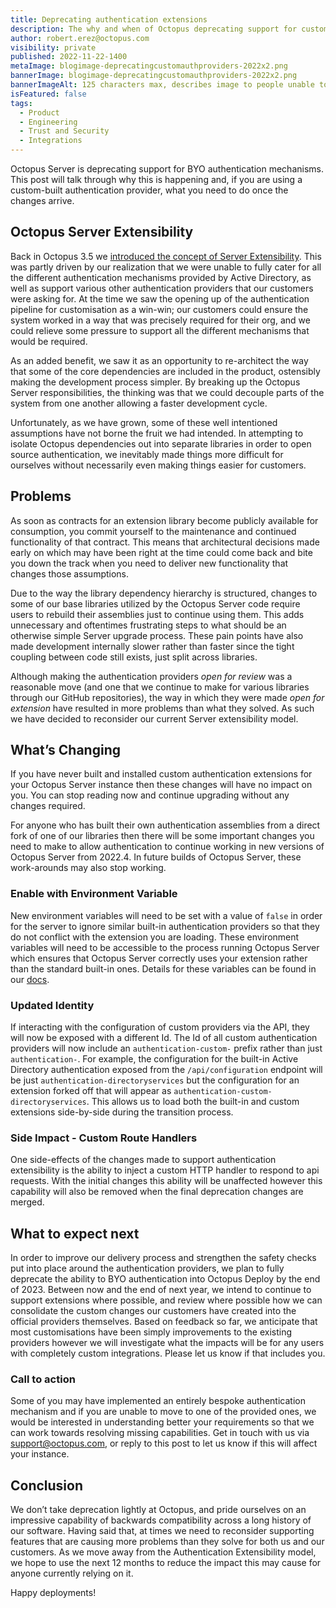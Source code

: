 ```yaml
---
title: Deprecating authentication extensions
description: The why and when of Octopus deprecating support for custom authentication extensions.
author: robert.erez@octopus.com
visibility: private
published: 2022-11-22-1400
metaImage: blogimage-deprecatingcustomauthproviders-2022x2.png
bannerImage: blogimage-deprecatingcustomauthproviders-2022x2.png
bannerImageAlt: 125 characters max, describes image to people unable to see it.
isFeatured: false
tags: 
  - Product
  - Engineering
  - Trust and Security
  - Integrations
---
```


Octopus Server is deprecating support for BYO authentication mechanisms. This post will talk through why this is happening and, if you are using a custom-built authentication provider, what you need to do once the changes arrive.

## Octopus Server Extensibility
Back in Octopus 3.5 we [introduced the concept of Server Extensibility](https://octopus.com/blog/octopus-deploy-3.5#octopus-deploy-server-extensibility). This was partly driven by our realization that we were unable to fully cater for all the different authentication mechanisms provided by Active Directory, as well as support various other authentication providers that our customers were asking for. At the time we saw the opening up of the authentication pipeline for customisation as a win-win; our customers could ensure the system worked in a way that was precisely required for their org, and we could relieve some pressure to support all the different mechanisms that would be required. 

As an added benefit, we saw it as an opportunity to re-architect the way that some of the core dependencies are included in the product, ostensibly making the development process simpler. By breaking up the Octopus Server responsibilities, the thinking was that we could decouple parts of the system from one another allowing a faster development cycle.

Unfortunately, as we have grown, some of these well intentioned assumptions have not borne the fruit we had intended. In attempting to isolate Octopus dependencies out into separate libraries in order to open source authentication, we inevitably made things more difficult for ourselves without necessarily even making things easier for customers.

## Problems 
As soon as contracts for an extension library become publicly available for consumption, you commit yourself to the maintenance and continued functionality of that contract. This means that architectural decisions made early on which may have been right at the time could come back and bite you down the track when you need to deliver new functionality that changes those assumptions. 

Due to the way the library dependency hierarchy is structured, changes to some of our base libraries utilized by the Octopus Server code require users to rebuild their assemblies just to continue using them. This adds unnecessary and oftentimes frustrating steps to what should be an otherwise simple Server upgrade process. These pain points have also made development internally slower rather than faster since the tight coupling between code still exists, just split across libraries. 

Although making the authentication providers _open for review_ was a reasonable move (and one that we continue to make for various libraries through our GitHub repositories), the way in which they were made _open for extension_ have resulted in more problems than what they solved. As such we have decided to reconsider our current Server extensibility model.

## What’s Changing
If you have never built and installed custom authentication extensions for your Octopus Server instance then these changes will have no impact on you. You can stop reading now and continue upgrading without any changes required.

For anyone who has built their own authentication assemblies from a direct fork of one of our libraries then there will be some important changes you need to make to allow authentication to continue working in new versions of Octopus Server from 2022.4. In future builds of Octopus Server, these work-arounds may also stop working.

### Enable with Environment Variable
New environment variables will need to be set with a value of `false` in order for the server to ignore similar built-in authentication providers so that they do not conflict with the extension you are loading. These environment variables will need to be accessible to the process running Octopus Server which ensures that Octopus Server correctly uses your extension rather than the standard built-in ones. Details for these variables can be found in our [docs](https://docs.octopus.com).

### Updated Identity
If interacting with the configuration of custom providers via the API, they will now be exposed with a different Id. The Id of all custom authentication providers will now include an `authentication-custom-` prefix rather than just `authentication-`. For example, the configuration for the built-in Active Directory authentication exposed from the `/api/configuration` endpoint will be just `authentication-directoryservices` but the configuration for an extension forked off that will appear as `authentication-custom-directoryservices`. This allows us to load both the built-in and custom extensions side-by-side during the transition process.

### Side Impact - Custom Route Handlers
One side-effects of the changes made to support authentication extensibility is the ability to inject a custom HTTP handler to respond to api requests. With the initial changes this ability will be unaffected however this capability will also be removed when the final deprecation changes are merged. 

## What to expect next
In order to improve our delivery process and strengthen the safety checks put into place around the authentication providers, we plan to fully deprecate the ability to BYO authentication into Octopus Deploy by the end of 2023. Between now and the end of next year, we intend to continue to support extensions where possible, and review where possible how we can consolidate the custom changes our customers have created into the official providers themselves. Based on feedback so far, we anticipate that most customisations have been simply improvements to the existing providers however we will investigate what the impacts will be for any users with completely custom integrations. Please let us know if that includes you.


### Call to action
Some of you may have implemented an entirely bespoke authentication mechanism and if you are unable to move to one of the provided ones, we would be interested in understanding better your requirements so that we can work towards resolving missing capabilities. Get in touch with us via support@octopus.com, or reply to this post to let us know if this will affect your instance.

## Conclusion
We don’t take deprecation lightly at Octopus, and pride ourselves on an impressive capability of  backwards compatibility across a long history of our software. Having said that, at times we need to reconsider supporting features that are causing more problems than they solve for both us and our customers. As we move away from the Authentication Extensibility model, we hope to use the next 12 months to reduce the impact this may cause for anyone currently relying on it.

Happy deployments!